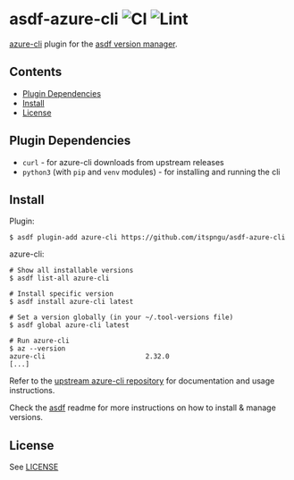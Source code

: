 # asdf-azure-cli ![CI](https://github.com/itspngu/asdf-azure-cli/workflows/CI/badge.svg) ![Lint](https://github.com/itspngu/asdf-azure-cli/workflows/Lint/badge.svg)

[azure-cli](https://github.com/Azure/azure-cli) plugin for the [asdf version manager](https://asdf-vm.com).

## Contents

- [Plugin Dependencies](#plugin-dependencies)
- [Install](#install)
- [License](#license)

## Plugin Dependencies

- `curl` - for azure-cli downloads from upstream releases
- `python3` (with `pip` and `venv` modules) - for installing and running the cli

## Install

Plugin:

```shell_session
$ asdf plugin-add azure-cli https://github.com/itspngu/asdf-azure-cli
```

azure-cli:

```shell_session
# Show all installable versions
$ asdf list-all azure-cli

# Install specific version
$ asdf install azure-cli latest

# Set a version globally (in your ~/.tool-versions file)
$ asdf global azure-cli latest

# Run azure-cli
$ az --version
azure-cli                         2.32.0
[...]
```

Refer to the [upstream azure-cli repository](https://github.com/Azure/azure-cli) for documentation and usage instructions.

Check the [asdf](https://github.com/asdf-vm/asdf) readme for more instructions on how to install & manage versions.

## License

See [LICENSE](LICENSE)
